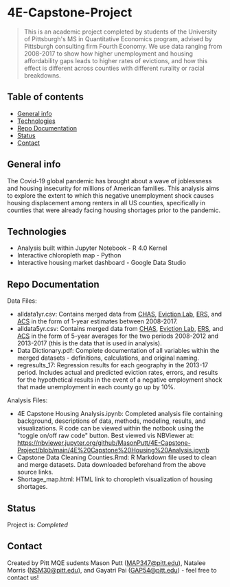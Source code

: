 # 4E-Capstone-Project
> This is an academic project completed by students of the University of Pittsburgh's MS in Quantitative Economics program, advised by Pittsburgh consulting firm Fourth Economy. We use data ranging from 2008-2017 to show how higher unemployment and housing affordability gaps leads to higher rates of evictions, and how this effect is different across counties with different rurality or racial breakdowns.

## Table of contents
* [General info](#general-info)
* [Technologies](#technologies)
* [Repo Documentation](#git-documentation)
* [Status](#status)
* [Contact](#contact)

## General info
The Covid-19 global pandemic has brought about a wave of joblessness and housing insecurity for millions of American families. This analysis aims to explore the extent to which this negative unemployment shock causes housing displacement among renters in all US counties, specifically in counties that were already facing housing shortages prior to the pandemic.

## Technologies
* Analysis built within Jupyter Notebook - R 4.0 Kernel
* Interactive chloropleth map - Python
* Interactive housing market dashboard - Google Data Studio

## Repo Documentation
Data Files:
* alldata1yr.csv: Contains merged data from [CHAS](https://www.huduser.gov/portal/datasets/cp.html#2006-2017_data), [Eviction Lab](https://evictionlab.org/map/#/2016?geography=states&type=er), [ERS](https://www.ers.usda.gov/), and [ACS](https://www.census.gov/topics/education/school-enrollment.html) in the form of 1-year estimates between 2008-2017.
* alldata5yr.csv: Contains merged data from [CHAS](https://www.huduser.gov/portal/datasets/cp.html#2006-2017_data), [Eviction Lab](https://evictionlab.org/map/#/2016?geography=states&type=er), [ERS](https://www.ers.usda.gov/), and [ACS](https://www.census.gov/topics/education/school-enrollment.html) in the form of 5-year averages for the two periods 2008-2012 and 2013-2017 (this is the data that is used in analysis).
* Data Dictionary.pdf: Complete documentation of all variables within the merged datasets - definitions, calculations, and original naming.
* regresults_17: Regression results for each geography in the 2013-17 period. Includes actual and predicted eviction rates, errors, and results for the hypothetical results in the event of a negative employment shock that made unemployment in each county go up by 10%. 

Analysis Files:
* 4E Capstone Housing Analysis.ipynb: Completed analysis file containing background, descriptions of data, methods, modeling, results, and visualizations. R code can be viewed within the notbook using the "toggle on/off raw code" button. Best viewed vis NBViewer at: https://nbviewer.jupyter.org/github/MasonPutt/4E-Capstone-Project/blob/main/4E%20Capstone%20Housing%20Analysis.ipynb
* Capstone Data Cleaning Counties.Rmd: R Markdown file used to clean and merge datasets. Data downloaded beforehand from the above source links.
* Shortage_map.html: HTML link to choropleth visualization of housing shortages.

## Status
Project is: _Completed_

## Contact
Created by Pitt MQE sudents Mason Putt (MAP347@pitt.edu), Natalee Morris (NSM30@pitt.edu), and Gayatri Pai (GAP54@pitt.edu) - feel free to contact us!
